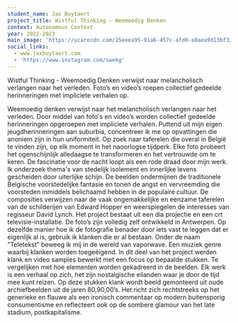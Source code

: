 ```yaml
---
student_name: Jax Buytaert
project_title: Wistful Thinking - Weemoedig Denken
context: Autonomous Context
year: 2022-2023
main_image: 'https://ucarecdn.com/25eeea95-91a6-457c-afd0-a8aea9d13bf3/'
social_links:
  - www.jaxbuytaert.com
  - 'https://www.instagram.com/swekg'
---
```

Wistful Thinking - Weemoedig Denken verwijst naar melancholisch verlangen naar het verleden. Foto’s en video’s roepen collectief gedeelde herinneringen met impliciete verhalen op.

Weemoedig denken verwijst naar het melancholisch verlangen naar het verleden. Door middel van foto's en video’s worden collectief gedeelde herinneringen opgeroepen met impliciete verhalen. Puttend uit mijn eigen jeugdherinneringen aan suburbia, concentreer ik me op opvattingen die anoniem zijn in hun uniformiteit. Op zoek naar taferelen die overal in België te vinden zijn, op elk moment in het naoorlogse tijdperk. Elke foto probeert het ogenschijnlijk alledaagse te transformeren en het vertrouwde om te keren. De fascinatie voor de nacht loopt als een rode draad door mijn werk. Ik onderzoek thema's van stedelijk isolement en innerlijke levens gescheiden door uiterlijke schijn. De beelden ondermijnen de traditionele Belgische voorstedelijke fantasie en tonen de angst en vervreemding die voorsteden inmiddels belichaamd hebben in de populaire cultuur. De composities verwijzen naar de vaak ongemakkelijke en eenzame taferelen van de schilderijen van Edward Hopper en weerspiegelen de interesses van regisseur David Lynch. Het project bestaat uit een dia projectie en een crt televisie-installatie. De foto’s zijn volledig zelf ontwikkeld in Antwerpen.
Op dezelfde manier hoe ik de fotografie benader door iets vast te leggen dat er eigenlijk al is, gebruik ik klanken die er al bestaan. Onder de naam “Teletekst” beweeg ik mij in de wereld van vaporwave. Een muziek genre waarbij klanken worden toegeëigend. In dit deel van het project werden klank en video samples bewerkt met een focus op bepaalde stukken. Te vergelijken met hoe elementen worden gekadreerd in de beelden. Elk werk is een verhaal op zich, het zijn nostalgische eilanden waar je door de tijd mee kunt reizen. Op deze stukken klank wordt beeld gemonteerd uit oude archiefbeelden uit de jaren 80,90,00’s. Het richt zich rechtstreeks op het generieke en flauwe als een ironisch commentaar op modern buitensporig consumentisme en reflecteert ook op de sombere glamour van het late stadium, postkapitalisme.

